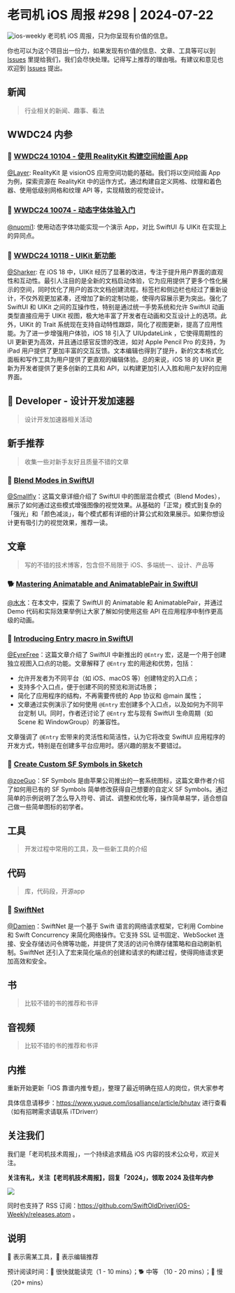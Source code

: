# 老司机 iOS 周报 #298 | 2024-07-22

![ios-weekly](https://github.com/SwiftOldDriver/iOS-Weekly/blob/master/assets/ios-weekly.png?raw=true)
老司机 iOS 周报，只为你呈现有价值的信息。

你也可以为这个项目出一份力，如果发现有价值的信息、文章、工具等可以到 [Issues](https://github.com/SwiftOldDriver/iOS-Weekly/issues) 里提给我们，我们会尽快处理。记得写上推荐的理由哦。有建议和意见也欢迎到 [Issues](https://github.com/SwiftOldDriver/iOS-Weekly/issues) 提出。

## 新闻

> 行业相关的新闻、趣事、看法

## WWDC24 内参

### 🌟 [WWDC24 10104 - 使用 RealityKit 构建空间绘画 App](https://xiaozhuanlan.com/topic/9421058376)

[@Layer](https://github.com/LLLLLayer): RealityKit 是 visionOS 应用空间功能的基础。我们将以空间绘画 App 为例，探索资源在 RealityKit 中的运作方式，通过构建自定义网格、纹理和着色器、使用低级别网格和纹理 API 等，实现精致的视觉设计。

### 🌟 [WWDC24 10074 - 动态字体体验入门](https://xiaozhuanlan.com/topic/6789542301)

[@nuomi1](https://github.com/nuomi1): 使用动态字体功能实现一个演示 App，对比 SwiftUI 与 UIKit 在实现上的异同点。

### 🌟 [WWDC24 10118 - UIKit 新功能](https://xiaozhuanlan.com/topic/0679358421)

[@Sharker](https://github.com/AkaShark): 在 iOS 18 中，UIKit 经历了显著的改进，专注于提升用户界面的直观性和互动性。最引人注目的是全新的文档启动体验，它为应用提供了更多个性化展示的空间，同时优化了用户的首次文档创建流程。标签栏和侧边栏也经过了重新设计，不仅外观更加紧凑，还增加了新的定制功能，使得内容展示更为突出。强化了 SwiftUI 和 UIKit 之间的互操作性，特别是通过统一手势系统和允许 SwiftUI 动画类型直接应用于 UIKit 视图，极大地丰富了开发者在动画和交互设计上的选项。此外，UIKit 的 Trait 系统现在支持自动特性跟踪，简化了视图更新，提高了应用性能。为了进一步增强用户体验，iOS 18 引入了 UIUpdateLink ，它使得周期性的 UI 更新更为高效，并且通过感官反馈的改进，如对 Apple Pencil Pro 的支持，为 iPad 用户提供了更加丰富的交互反馈。文本编辑也得到了提升，新的文本格式化面板和写作工具为用户提供了更直观的编辑体验。总的来说，iOS 18 的 UIKit 更新为开发者提供了更多创新的工具和 API，以构建更加引人入胜和用户友好的应用界面。

##  Developer - 设计开发加速器

> 设计开发加速器相关活动

## 新手推荐

> 收集一些对新手友好且质量不错的文章

### 🐎 [Blend Modes in SwiftUI](https://digitalbunker.dev/blend-modes-in-swiftui/)
[@Smallfly](https://github.com/iostalks)：这篇文章详细介绍了 SwiftUI 中的图层混合模式（Blend Modes），展示了如何通过这些模式增强图像的视觉效果。从基础的「正常」模式到复杂的「强光」和「颜色减淡」，每个模式都有详细的计算公式和效果展示。如果你想设计更有吸引力的视觉效果，推荐一读。

## 文章

> 写的不错的技术博客，包含但不局限于 iOS、多端统一、设计、产品等

### 🐕 [Mastering Animatable and AnimatablePair in SwiftUI](https://digitalbunker.dev/mastering-animatable-and-animatablepair-swiftui/)

[@水水](https://www.xuyanlan.com/categories/iOS/)：在本文中，探索了 SwiftUI 的 Animatable 和 AnimatablePair，并通过 Demo 代码和实际效果举例让大家了解如何使用这些 API 在应用程序中制作更高级的动画。

### 🐎 [Introducing Entry macro in SwiftUI](https://swiftwithmajid.com/2024/07/09/introducing-entry-macro-in-swiftui/)

[@EyreFree](https://github.com/EyreFree)：这篇文章介绍了 SwiftUI 中新推出的 `@Entry` 宏，这是一个用于创建独立视图入口点的功能。文章解释了 `@Entry` 宏的用途和优势，包括：

- 允许开发者为不同平台（如 iOS、macOS 等）创建特定的入口点；
- 支持多个入口点，便于创建不同的预览和测试场景；
- 简化了应用程序的结构，不再需要传统的 App 协议和 @main 属性；
- 文章通过实例演示了如何使用 `@Entry` 宏创建多个入口点，以及如何为不同平台定制 UI。同时，作者还讨论了 `@Entry` 宏与现有 SwiftUI 生命周期（如 Scene 和 WindowGroup）的兼容性。

文章强调了 `@Entry` 宏带来的灵活性和简洁性，认为它将改变 SwiftUI 应用程序的开发方式，特别是在创建多平台应用时。感兴趣的朋友不要错过。

### 🐎 [Create Custom SF Symbols in Sketch ](https://www.danijelavrzan.com/posts/2024/06/create-custom-sf-symbols/)

[@zoeGuo](https://github.com/zoeGuo)：SF Symbols 是由苹果公司推出的一套系统图标，这篇文章作者介绍了如何用已有的 SF Symbols 简单修改获得自己想要的自定义 SF Symbols。通过简单的示例说明了怎么导入符号、调试、调整和优化等，操作简单易学，适合想自己做一些简单图标的初学者。

## 工具

> 开发过程中常用的工具，及一些新工具的介绍

## 代码

> 库，代码段，开源app

### 🐎 [SwiftNet](https://github.com/neothXT/SwiftNet)

[@Damien](https://github.com/ZengyiMa)：SwiftNet 是一个基于 Swift 语言的网络请求框架，它利用 Combine 和 Swift Concurrency 来简化网络操作。它支持 SSL 证书固定、WebSocket 连接、安全存储访问令牌等功能，并提供了灵活的访问令牌存储策略和自动刷新机制。SwiftNet 还引入了宏来简化端点的创建和请求的构建过程，使得网络请求更加高效和安全。



## 书

> 比较不错的书的推荐和书评

## 音视频

> 比较不错的书的推荐和书评

## 内推

重新开始更新「iOS 靠谱内推专题」，整理了最近明确在招人的岗位，供大家参考

具体信息请移步：https://www.yuque.com/iosalliance/article/bhutav 进行查看（如有招聘需求请联系 iTDriverr）

## 关注我们

我们是「老司机技术周报」，一个持续追求精品 iOS 内容的技术公众号，欢迎关注。

**关注有礼，关注【老司机技术周报】，回复「2024」，领取 2024 及往年内参**

![](https://github.com/SwiftOldDriver/iOS-Weekly/blob/master/assets/qrcode_for_wechat.jpg?raw=true)

同时也支持了 RSS 订阅：https://github.com/SwiftOldDriver/iOS-Weekly/releases.atom 。

## 说明

🚧 表示需某工具，🌟 表示编辑推荐

预计阅读时间：🐎 很快就能读完（1 - 10 mins）；🐕 中等 （10 - 20 mins）；🐢 慢（20+ mins）
